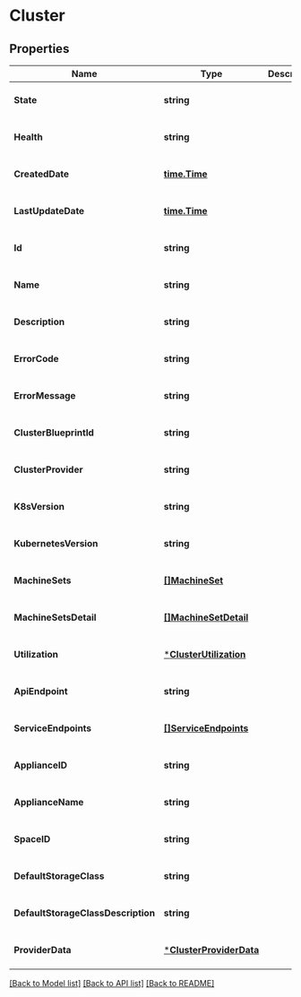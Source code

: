 # Cluster

## Properties
Name | Type | Description | Notes
------------ | ------------- | ------------- | -------------
**State** | **string** |  | [optional] [default to null]
**Health** | **string** |  | [optional] [default to null]
**CreatedDate** | [**time.Time**](time.Time.md) |  | [optional] [default to null]
**LastUpdateDate** | [**time.Time**](time.Time.md) |  | [optional] [default to null]
**Id** | **string** |  | [optional] [default to null]
**Name** | **string** |  | [optional] [default to null]
**Description** | **string** |  | [optional] [default to null]
**ErrorCode** | **string** |  | [optional] [default to null]
**ErrorMessage** | **string** |  | [optional] [default to null]
**ClusterBlueprintId** | **string** |  | [optional] [default to null]
**ClusterProvider** | **string** |  | [optional] [default to null]
**K8sVersion** | **string** |  | [optional] [default to null]
**KubernetesVersion** | **string** |  | [optional] [default to null]
**MachineSets** | [**[]MachineSet**](MachineSet.md) |  | [optional] [default to null]
**MachineSetsDetail** | [**[]MachineSetDetail**](MachineSetDetail.md) |  | [optional] [default to null]
**Utilization** | [***ClusterUtilization**](Cluster_utilization.md) |  | [optional] [default to null]
**ApiEndpoint** | **string** |  | [optional] [default to null]
**ServiceEndpoints** | [**[]ServiceEndpoints**](ServiceEndpoints.md) |  | [optional] [default to null]
**ApplianceID** | **string** |  | [optional] [default to null]
**ApplianceName** | **string** |  | [optional] [default to null]
**SpaceID** | **string** |  | [optional] [default to null]
**DefaultStorageClass** | **string** |  | [optional] [default to null]
**DefaultStorageClassDescription** | **string** |  | [optional] [default to null]
**ProviderData** | [***ClusterProviderData**](Cluster_providerData.md) |  | [optional] [default to null]

[[Back to Model list]](../README.md#documentation-for-models) [[Back to API list]](../README.md#documentation-for-api-endpoints) [[Back to README]](../README.md)

